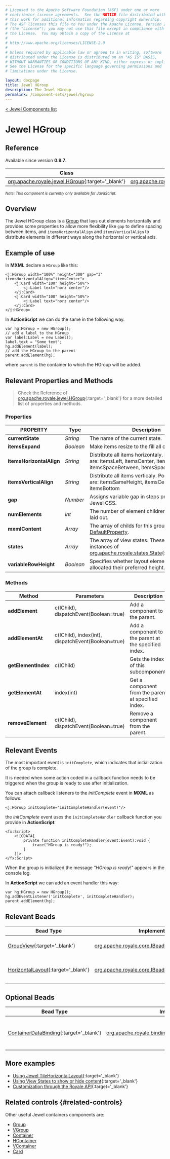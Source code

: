 ```yaml
---
# Licensed to the Apache Software Foundation (ASF) under one or more
# contributor license agreements.  See the NOTICE file distributed with
# this work for additional information regarding copyright ownership.
# The ASF licenses this file to You under the Apache License, Version 2.0
# (the "License"); you may not use this file except in compliance with
# the License.  You may obtain a copy of the License at
# 
# http://www.apache.org/licenses/LICENSE-2.0
# 
# Unless required by applicable law or agreed to in writing, software
# distributed under the License is distributed on an "AS IS" BASIS,
# WITHOUT WARRANTIES OR CONDITIONS OF ANY KIND, either express or implied.
# See the License for the specific language governing permissions and
# limitations under the License.

layout: docpage
title: Jewel HGroup
description: The Jewel HGroup
permalink: /component-sets/jewel/hgroup
---
```

[< Jewel Components list](component-sets/jewel)

# Jewel HGroup

## Reference

Available since version __0.9.7__.

| Class                 	    | Extends                           |
|------------------------------	|----------------------------------	|
| [org.apache.royale.jewel.HGroup](https://royale.apache.org/asdoc/index.html#!org.apache.royale.jewel/HGroup){:target='_blank'} | [org.apache.royale.jewel.supportClasses.group.AlignmentItemsGroupWithGap](https://royale.apache.org/asdoc/index.html#!org.apache.royale.jewel.supportClasses.group/AlignmentItemsGroupWithGap){:target='_blank'} |

<sup>_Note: This component is currently only available for JavaScript._</sup>

## Overview

The Jewel HGroup class is a [Group](component-sets/jewel/group) that lays out elements horizontally and provides some properties to allow more flexibility like `gap` to define spacing between items, and `itemsHorizontalAlign` and `itemsVerticalAlign` to distribute elements in different ways along the horizontal or vertical axis.

## Example of use

In __MXML__ declare a `HGroup` like this:

```mxml
<j:HGroup width="100%" height="300" gap="3" itemsHorizontalAlign="itemsCenter">
	<j:Card width="100" height="50%">
		<j:Label text="horz center"/>
	</j:Card>
	<j:Card width="100" height="50%">
		<j:Label text="horz center"/>
	</j:Card>
</j:HGroup>
```

In __ActionScript__ we can do the same in the following way. 

```as3
var hg:HGroup = new HGroup();
// add a label to the HGroup
var label:Label = new Label();
label.text = "Some text";
hg.addElement(label);
// add the HGroup to the parent
parent.addElement(hg);
```

where `parent` is the container to which the HGroup will be added.

## Relevant Properties and Methods

> Check the Reference of [org.apache.royale.jewel.HGroup](https://royale.apache.org/asdoc/index.html#!org.apache.royale.jewel/HGroup){:target='_blank'} for a more detailed list of properties and methods.

### Properties

| PROPERTY 	                | Type   	 | Description                                                                                           |
|-------------------------- |------------| ------------------------------------------------------------------------------------------------------|
| __currentState__          | _String_ 	 | The name of the current state.                                                                        |
| __itemsExpand__           | _Boolean_  | Make items resize to the fill all container space.                                                    |
| __itemsHorizontalAlign__  | _String_ 	 | Distribute all items horizontaly. Possible values are: itemsLeft, itemsCenter, itemsRight, itemsSpaceBetween, itemsSpaceAround   |
| __itemsVerticalAlign__  | _String_ 	 | Distribute all items verticaly. Possible values are: itemsSameHeight, itemsCenter, itemsTop, itemsBottom |
| __gap__                   | _Number_ 	 | Assigns variable gap in steps predefined in Jewel CSS.                                                |
| __numElements__           | _int_   	 | The number of element children that can be laid out.                                                  |
| __mxmlContent__           | _Array_ 	 | The array of childs for this group. Is the [DefaultProperty](features/as3/metadata#default-property). |
| __states__                | _Array_ 	 | The array of view states. These should be instances of [org.apache.royale.states.State](https://royale.apache.org/asdoc/index.html#!org.apache.royale.states/State){:target='_blank'}|
| __variableRowHeight__     | _Boolean_ 	 | Specifies whether layout elements are allocated their preferred height.                               |

### Methods

| Method    	       | Parameters                                                     |Description                                            |
|----------------------|----------------------------------------------------------------|-------------------------------------------------------|
| __addElement__   	   | c(IChild), dispatchEvent(Boolean=true) 	                    | Add a component to the parent.	                    |
| __addElementAt__     | c(IChild), index(int), dispatchEvent(Boolean=true) 	        | Add a component to the parent at the specified index.	|
| __getElementIndex__  | c(IChild)                                           	        | Gets the index of this subcomponent.	                |
| __getElementAt__     | index(int)                                         	        | Get a component from the parent at specified index.	|
| __removeElement__    | c(IChild), dispatchEvent(Boolean=true) 	                    | Remove a component from the parent.	                |

## Relevant Events

The most important event is `initComplete`, which indicates that initialization of the group is complete.

It is needed when some action coded in a callback function needs to be triggered when the group is ready to use after initialization.

You can attach callback listeners to the _initComplete_ event in __MXML__ as follows:

```mxml
<j:HGroup initComplete="initCompleteHandler(event)"/>
```

the _initComplete_ event uses the `initCompleteHandler` callback function you provide in __ActionScript__:

```mxml
<fx:Script>
    <![CDATA[      
        private function initCompleteHandler(event:Event):void {
            trace("HGroup is ready!");
        }
    ]]>
</fx:Script>
```

When the group is initialized the message _"HGroup is ready!"_ appears in the console log.

In __ActionScript__ we can add an event handler this way: 

```as3
var hg:HGroup = new HGroup();
hg.addEventListener('initComplete', initCompleteHandler);
parent.addElement(hg);
```

## Relevant Beads

| Bead Type       	| Implementation                               	  | Description                                     |
|-----------------	|------------------------------------------------ |------------------------------------------------	|
| [GroupView](https://royale.apache.org/asdoc/index.html#!org.apache.royale.html.beads/GroupView){:target='_blank'}      	| [org.apache.royale.core.IBeadView](https://royale.apache.org/asdoc/index.html#!org.apache.royale.core/IBeadView){:target='_blank'} | This is the default view bead.	|
| [HorizontalLayout](https://royale.apache.org/asdoc/index.html#!org.apache.royale.jewel.beads.layouts/HorizontalLayout){:target='_blank'}      	| [org.apache.royale.core.IBeadLayout](https://royale.apache.org/asdoc/index.html#!org.apache.royale.core/IBeadLayout){:target='_blank'} | This is the default layout bead.	|

## Optional Beads

| Bead Type       	| Implementation                               	  | Description                                     |
|-----------------	|------------------------------------------------ |------------------------------------------------	|
| [ContainerDataBinding](https://royale.apache.org/asdoc/index.html#!org.apache.royale.binding/ContainerDataBinding){:target='_blank'}      	| [org.apache.royale.binding.DataBindingBase](https://royale.apache.org/asdoc/index.html#!org.apache.royale.binding/DataBindingBase){:target='_blank'} | Provide binding capabilities to the group.	|

## More examples

* [Using Jewel TileHorizontalLayout](https://royale.codeoscopic.com/using-jewel-tilehorizontallayout/){:target='_blank'}
* [Using View States to show or hide content](https://royale.codeoscopic.com/using-view-states-to-show-or-hide-content/){:target='_blank'}
* [Customization through the Royale API](https://royale.codeoscopic.com/customization-through-the-royale-api/){:target='_blank'}

## Related controls {#related-controls}

Other useful Jewel containers components are:

* [Group](component-sets/jewel/group)
* [VGroup](component-sets/jewel/vgroup)
* [Container](component-sets/jewel/container)
* [HContainer](component-sets/jewel/hcontainer)
* [VContainer](component-sets/jewel/vcontainer)
* [Card](component-sets/jewel/card)
